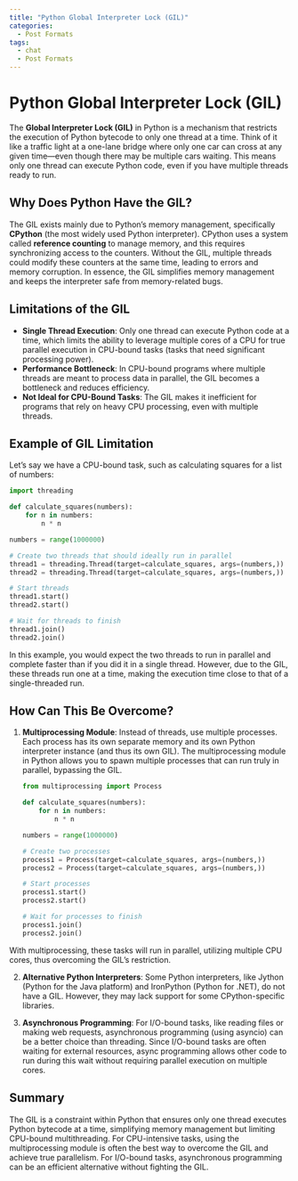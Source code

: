 ```yaml
---
title: "Python Global Interpreter Lock (GIL)"
categories:
  - Post Formats
tags:
  - chat
  - Post Formats
---
```


# Python Global Interpreter Lock (GIL)

The **Global Interpreter Lock (GIL)** in Python is a mechanism that restricts the execution of Python bytecode to only one thread at a time. Think of it like a traffic light at a one-lane bridge where only one car can cross at any given time—even though there may be multiple cars waiting. This means only one thread can execute Python code, even if you have multiple threads ready to run.

## Why Does Python Have the GIL?

The GIL exists mainly due to Python’s memory management, specifically **CPython** (the most widely used Python interpreter). CPython uses a system called **reference counting** to manage memory, and this requires synchronizing access to the counters. Without the GIL, multiple threads could modify these counters at the same time, leading to errors and memory corruption. In essence, the GIL simplifies memory management and keeps the interpreter safe from memory-related bugs.

## Limitations of the GIL

- **Single Thread Execution**: Only one thread can execute Python code at a time, which limits the ability to leverage multiple cores of a CPU for true parallel execution in CPU-bound tasks (tasks that need significant processing power).
- **Performance Bottleneck**: In CPU-bound programs where multiple threads are meant to process data in parallel, the GIL becomes a bottleneck and reduces efficiency.
- **Not Ideal for CPU-Bound Tasks**: The GIL makes it inefficient for programs that rely on heavy CPU processing, even with multiple threads.

## Example of GIL Limitation

Let’s say we have a CPU-bound task, such as calculating squares for a list of numbers:

```python
import threading

def calculate_squares(numbers):
    for n in numbers:
        n * n

numbers = range(1000000)

# Create two threads that should ideally run in parallel
thread1 = threading.Thread(target=calculate_squares, args=(numbers,))
thread2 = threading.Thread(target=calculate_squares, args=(numbers,))

# Start threads
thread1.start()
thread2.start()

# Wait for threads to finish
thread1.join()
thread2.join()
```

In this example, you would expect the two threads to run in parallel and complete faster than if you did it in a single thread. However, due to the GIL, these threads run one at a time, making the execution time close to that of a single-threaded run.

## How Can This Be Overcome?

1. **Multiprocessing Module**: Instead of threads, use multiple processes. Each process has its own separate memory and its own Python interpreter instance (and thus its own GIL). The multiprocessing module in Python allows you to spawn multiple processes that can run truly in parallel, bypassing the GIL.

	```python
	from multiprocessing import Process

	def calculate_squares(numbers):
		for n in numbers:
			n * n

	numbers = range(1000000)

	# Create two processes
	process1 = Process(target=calculate_squares, args=(numbers,))
	process2 = Process(target=calculate_squares, args=(numbers,))

	# Start processes
	process1.start()
	process2.start()

	# Wait for processes to finish
	process1.join()
	process2.join()
	```
With multiprocessing, these tasks will run in parallel, utilizing multiple CPU cores, thus overcoming the GIL’s restriction.

2. **Alternative Python Interpreters**: Some Python interpreters, like Jython (Python for the Java platform) and IronPython (Python for .NET), do not have a GIL. However, they may lack support for some CPython-specific libraries.

3. **Asynchronous Programming**: For I/O-bound tasks, like reading files or making web requests, asynchronous programming (using asyncio) can be a better choice than threading. Since I/O-bound tasks are often waiting for external resources, async programming allows other code to run during this wait without requiring parallel execution on multiple cores.

## Summary
The GIL is a constraint within Python that ensures only one thread executes Python bytecode at a time, simplifying memory management but limiting CPU-bound multithreading. For CPU-intensive tasks, using the multiprocessing module is often the best way to overcome the GIL and achieve true parallelism. For I/O-bound tasks, asynchronous programming can be an efficient alternative without fighting the GIL.